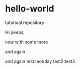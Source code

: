 # hello-world
tutoriual repository

Hi peeps,

now with some more

and again

and again
test monday test2 test3
